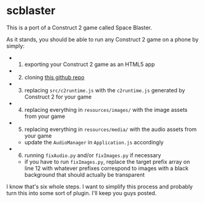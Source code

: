 scblaster
=========

This is a port of a Construct 2 game called Space Blaster.

As it stands, you should be able to run any Construct 2 game on a phone by simply:

- 1) exporting your Construct 2 game as an HTML5 app
- 2) cloning [this github repo](https://github.com/bubbleboy14/scblaster/)
- 3) replacing `src/c2runtime.js` with the `c2runtime.js` generated by Construct 2 for your game
- 4) replacing everything in `resources/images/` with the image assets from your game
- 5) replacing everything in `resources/media/` with the audio assets from your game
  - update the `AudioManager` in `Application.js` accordingly
- 6) running `fixAudio.py` and/or `fixImages.py` if necessary
  - if you have to run `fixImages.py`, replace the target prefix array on line 12 with whatever prefixes correspond to images with a black background that should actually be transparent

I know that's six whole steps. I want to simplify this process and probably turn this into some sort of plugin. I'll keep you guys posted.